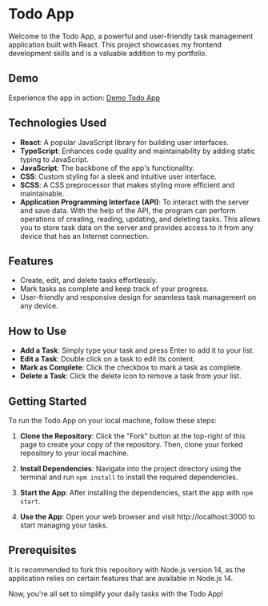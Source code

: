 # Todo App

Welcome to the Todo App, a powerful and user-friendly task management application built with React. This project showcases my frontend development skills and is a valuable addition to my portfolio.

## Demo

Experience the app in action: [Demo Todo App](https://andrii-kovalskyi02.github.io/todo_app/)

## Technologies Used

- **React**: A popular JavaScript library for building user interfaces.
- **TypeScript**: Enhances code quality and maintainability by adding static typing to JavaScript.
- **JavaScript**: The backbone of the app's functionality.
- **CSS**: Custom styling for a sleek and intuitive user interface.
- **SCSS**: A CSS preprocessor that makes styling more efficient and maintainable.
- **Application Programming Interface (API)**: To interact with the server and save data. With the help of the API, the program can perform operations of creating, reading, updating, and deleting tasks. This allows you to store task data on the server and provides access to it from any device that has an Internet connection.

## Features

- Create, edit, and delete tasks effortlessly.
- Mark tasks as complete and keep track of your progress.
- User-friendly and responsive design for seamless task management on any device.

## How to Use

- **Add a Task**: Simply type your task and press Enter to add it to your list.
- **Edit a Task**: Double click on a task to edit its content.
- **Mark as Complete**: Click the checkbox to mark a task as complete.
- **Delete a Task**: Click the delete icon to remove a task from your list.

## Getting Started

To run the Todo App on your local machine, follow these steps:

1. **Clone the Repository**: Click the "Fork" button at the top-right of this page to create your copy of the repository. Then, clone your forked repository to your local machine.

2. **Install Dependencies**: Navigate into the project directory using the terminal and run `npm install` to install the required dependencies.

3. **Start the App**: After installing the dependencies, start the app with `npm start`.

4. **Use the App**: Open your web browser and visit http://localhost:3000 to start managing your tasks.

## Prerequisites

It is recommended to fork this repository with Node.js version 14, as the application relies on certain features that are available in Node.js 14.

Now, you're all set to simplify your daily tasks with the Todo App!
